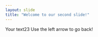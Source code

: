 ```yaml
---
layout: slide
title: "Welcome to our second slide!"
---
```

Your text23
Use the left arrow to go back!
